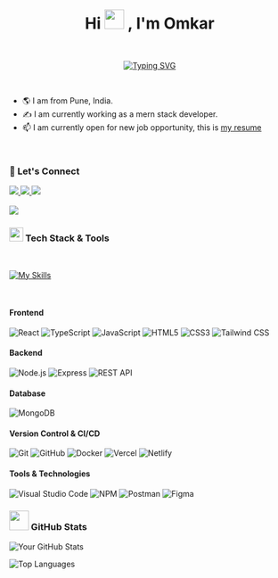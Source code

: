 <h1 align="center">Hi <img src="https://media.giphy.com/media/hvRJCLFzcasrR4ia7z/giphy.gif" width="35"> , I'm Omkar</h1>

<br>

<p align="center">
 <a href="https://git.io/typing-svg"><img src="https://readme-typing-svg.herokuapp.com?font=Outfit&weight=600&size=24&pause=1000&center=true&random=true&width=435&lines=A+passionate+Engineer+from+India;Web+Developer;Full+Stack+Developer" alt="Typing SVG" /></a>
</p>

<br>

- 🌎 I am from Pune, India. 
- ✍ I am currently working as a mern stack developer.
- 📫 I am currently open for new job opportunity, this is [my resume](https://omkarmali.tiiny.site/)

<br>

### 💬 Let's Connect

  <a href="mailto:omkarmali1215@gmail.com">
    <img src="https://skillicons.dev/icons?i=gmail" />
  </a>
    <a href="#">
    <img src="https://skillicons.dev/icons?i=linkedin" />
  </a>  <a href="#">
    <img src="https://skillicons.dev/icons?i=twitter" />
  </a>

<br>
<br>

<img src="https://user-images.githubusercontent.com/73097560/115834477-dbab4500-a447-11eb-908a-139a6edaec5c.gif">

<br>

### <img src="https://media2.giphy.com/media/QssGEmpkyEOhBCb7e1/giphy.gif?cid=ecf05e47a0n3gi1bfqntqmob8g9aid1oyj2wr3ds3mg700bl&rid=giphy.gif" width ="25"> Tech Stack & Tools

<br>

<p align="center">
 
[![My Skills](https://skillicons.dev/icons?i=html,css,js,react,nodejs,express,mongo,typescript,tailwind,git,github,postman,vite,vscode)](https://skillicons.dev)

</p>
<br>

#### **Frontend**
![React](https://img.shields.io/badge/React-20232A?style=for-the-badge&logo=react&logoColor=61DAFB)
![TypeScript](https://img.shields.io/badge/TypeScript-007ACC?style=for-the-badge&logo=typescript&logoColor=white)
![JavaScript](https://img.shields.io/badge/JavaScript-F7DF1E?style=for-the-badge&logo=javascript&logoColor=black)
![HTML5](https://img.shields.io/badge/HTML5-E34F26?style=for-the-badge&logo=html5&logoColor=white)
![CSS3](https://img.shields.io/badge/CSS3-1572B6?style=for-the-badge&logo=css3&logoColor=white)
![Tailwind CSS](https://img.shields.io/badge/Tailwind_CSS-38B2AC?style=for-the-badge&logo=tailwind-css&logoColor=white)

#### **Backend**
![Node.js](https://img.shields.io/badge/Node.js-339933?style=for-the-badge&logo=node-dot-js&logoColor=white)
![Express](https://img.shields.io/badge/Express-000000?style=for-the-badge&logo=express&logoColor=white)
![REST API](https://img.shields.io/badge/REST_API-4EA94B?style=for-the-badge&logo=fastapi&logoColor=white)

#### **Database**
![MongoDB](https://img.shields.io/badge/MongoDB-47A248?style=for-the-badge&logo=mongodb&logoColor=white)

<!-- #### **Testing**
![Jest](https://img.shields.io/badge/Jest-C21325?style=for-the-badge&logo=jest&logoColor=white)
![Mocha](https://img.shields.io/badge/Mocha-8D6748?style=for-the-badge&logo=mocha&logoColor=white)
![Chai](https://img.shields.io/badge/Chai-A30701?style=for-the-badge&logo=chai&logoColor=white) -->

#### **Version Control & CI/CD**
![Git](https://img.shields.io/badge/Git-F05032?style=for-the-badge&logo=git&logoColor=white)
![GitHub](https://img.shields.io/badge/GitHub-181717?style=for-the-badge&logo=github&logoColor=white)
![Docker](https://img.shields.io/badge/Docker-2496ED?style=for-the-badge&logo=docker&logoColor=white)
![Vercel](https://img.shields.io/badge/Vercel-000000?style=for-the-badge&logo=vercel&logoColor=white)
![Netlify](https://img.shields.io/badge/Netlify-00C7B7?style=for-the-badge&logo=netlify&logoColor=white)

#### **Tools & Technologies**
![Visual Studio Code](https://img.shields.io/badge/Visual_Studio_Code-0078D4?style=for-the-badge&logo=visual-studio-code&logoColor=white)
![NPM](https://img.shields.io/badge/NPM-CB3837?style=for-the-badge&logo=npm&logoColor=white)
![Postman](https://img.shields.io/badge/Postman-FF6C37?style=for-the-badge&logo=postman&logoColor=white)
![Figma](https://img.shields.io/badge/Figma-F24E1E?style=for-the-badge&logo=figma&logoColor=white)




### <img src="https://media.giphy.com/media/iY8CRBdQXODJSCERIr/giphy.gif" width="35"> GitHub Stats
![Your GitHub Stats](https://github-readme-stats.vercel.app/api?username=omkarmaliGit&show_icons=true&theme=radical)

![Top Languages](https://github-readme-stats.vercel.app/api/top-langs/?username=omkarmaliGit&layout=compact&theme=radical)


